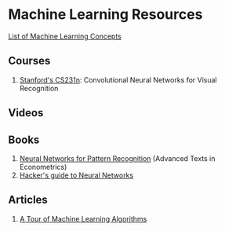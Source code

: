 Machine Learning Resources
==========================
[List of Machine Learning Concepts](http://bit.ly/1LQ0rRG)

Courses
-------
 1. [Stanford's CS231n](http://stanford.io/1LPX8Ke): Convolutional Neural Networks for Visual Recognition

Videos
------


Books
-----  
 1. [Neural Networks for Pattern Recognition](http://amzn.to/21wU6Gk) (Advanced Texts in Econometrics)  
 2. [Hacker's guide to Neural Networks](http://karpathy.github.io/neuralnets/)

Articles
--------  
 1. [A Tour of Machine Learning Algorithms](http://bit.ly/1LPZJ75)
